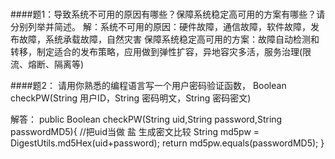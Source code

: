 # 

####题1：导致系统不可用的原因有哪些？保障系统稳定高可用的方案有哪些？请分别列举并简述。
解：系统不可用的原因：硬件故障，通信故障，软件故障，发布故障，系统承载故障，自然灾害
保障系统稳定高可用的方案：故障自动检测和转移，制定适合的发布策略，应用做到弹性扩容，异地容灾多活，服务治理(限流、熔断、隔离等)

####题2：
请用你熟悉的编程语言写一个用户密码验证函数，
Boolean checkPW(String 用户ID，String 密码明文，String 密码密文)

解答：
public Boolean checkPW(String uid,String password,String passwordMD5){
    //把uid当做 盐 生成密文比较
    String md5pw = DigestUtils.md5Hex(uid+password);
    return md5pw.equals(passwordMD5);
}




